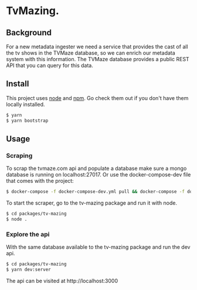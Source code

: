 # TvMazing.

## Background

For a new metadata ingester we need a service that provides the cast of all the tv shows in the TVMaze database, so we can enrich our metadata system with this information. The TVMaze database provides a public REST API that you can query for this data.

## Install

This project uses [node](http://nodejs.org) and [npm](https://npmjs.com). Go check them out if you don't have them locally installed.

```sh
$ yarn
$ yarn bootstrap
```

## Usage

### Scraping
To scrap the tvmaze.com api and populate a database make sure a mongo database is running on localhost:27017.
Or use the docker-compose-dev file that comes with the project:

```sh
$ docker-compose -f docker-compose-dev.yml pull && docker-compose -f docker-compose-dev.yml up
```

To start the scraper, go to the tv-mazing package and run it with node. 

```sh
$ cd packages/tv-mazing
$ node .
```

### Explore the api
With the same database available to the tv-mazing package and run the dev api.

```sh
$ cd packages/tv-mazing
$ yarn dev:server
```

The api can be visited at http://localhost:3000